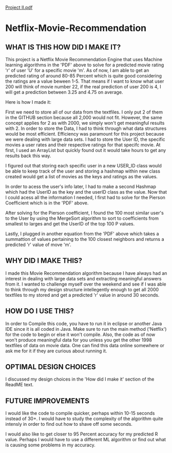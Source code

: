 [Project II.pdf](https://github.com/Nickbohm555/Netflix-Movie-Recommendation/files/6178492/Project.II.pdf)
# Netflix-Movie-Recommendation

WHAT IS THIS HOW DID I MAKE IT?
---------------
This project is a Netflix Movie Recommendation Engine that uses Machine learning algorithms in the 'PDF' above to solve for a predicted movie rating 'r' of user 'U' for a specific movie 'm'. As of now, I am able to get an predicted rating of around 80-85 Percent which is quite good considering the ratings are a value beween 1-5. That means if I want to know what user 200 will think of movie number 22, if the real prediction of user 200 is 4, I will get a prediction between 3.25 and 4.75 on average. 

Here is how I made it:

 First we need to store all of our data from the textfiles. I only put 2 of them in the GITHUB section because all 2,000 would not fit. However, the same concept applies for 2 as with 2000, we simply won't get meaningful results with 2. In order to store the Data, I had to think through what data structures would be most efficient. Efficiency was paramount for this project because we were dealing with large data sets. I had to store the User ID, the specific movies a user rates and their respective ratings for that specifc movie. At first, I used an ArrayList but quickly found out it would take hours to get any results back this way. 
 
 I figured out that storing each specific user in a new USER_ID class would be able to keep track of the user and storing a hashmap within new class created would get a list of movies as the keys and ratings as the values. 
 
 In order to acess the user's info later, I had to make a second Hashmap which had the UserID as the key and the userID class as the value. Now that I could acess all the information I needed, I first had to solve for the Pierson Coefficient which is in the 'PDF' above. 
 
 After solving for the Pierson coefficient, I found the 100 most similar user's to the User by using the MergeSort algorithm to sort to coefficients from smallest to larges and get the UserID of the top 100 P values. 
 
 Lastly, I plugged in another equation from the 'PDF' above which takes a summattion of values pertaining to the 100 closest neighbors and returns a predicted 'r' value of move 'm'.

WHY DID I MAKE THIS?
---------------------
I made this Movie Recommendation algorithm because I have always had an interest in dealing with large data sets and extracting meaningful answers from it. I wanted to challenge myself over the weekend and see if I was able to think through my design structure intellegently enough to get all 2000 textfiles to my stored and get a predicted 'r' value in around 30 seconds.

HOW DO I USE THIS?
-------------------
In order to Compile this code, you have to run it in eclipse or another Java IDE since it is all coded in Java. Make sure to run the main method ('Netflix') for the code to begin or else it won't compile. Also, the code as of now won't produce meaningful data for you unless you get the other 1998 textfiles of data on movie data. One can find this data online somewhere or ask me for it if they are curious about running it.

OPTIMAL DESIGN CHOICES
-----------------------
I discussed my design choices in the 'How did I make it' section of the ReadME text.

FUTURE IMPROVEMENTS
-------------------
I would like the code to compile quicker, perhaps within 10-15 seconds instead of 30+. I would have to study the complexity of the algorithm quite intensly in order to find out how to shave off some seconds. 

I would also like to get closer to 95 Percent accuracy for my predicted R value. Perhaps I would have to use a different ML algorithm or find out what is causing some problems in my accuracy.

